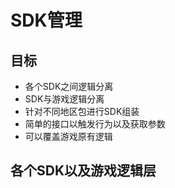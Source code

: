 # SDK管理

## 目标

* 各个SDK之间逻辑分离
* SDK与游戏逻辑分离
* 针对不同地区包进行SDK组装
* 简单的接口以触发行为以及获取参数
* 可以覆盖游戏原有逻辑

## 各个SDK以及游戏逻辑层

